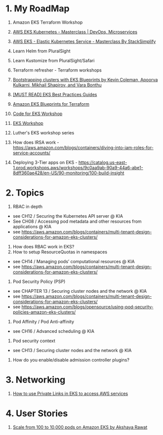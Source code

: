 # 1. My RoadMap

1. Amazon EKS Terraform Workshop
1. [AWS EKS Kubernetes - Masterclass | DevOps, Microservices](https://github.com/stacksimplify/aws-eks-kubernetes-masterclass)
1. [AWS EKS - Elastic Kubernetes Service - Masterclass By StackSimplify](https://www.stacksimplify.com/aws-eks/)
1. Learn Helm from PluralSight
1. Learn Kustomize from PluralSight/Safari
1. Terraform refresher - Terraform workshops
1. [Bootstrapping clusters with EKS Blueprints by Kevin Coleman, Apoorva Kulkarni, Mikhail Shapirov, and Vara Bonthu](https://aws.amazon.com/blogs/containers/bootstrapping-clusters-with-eks-blueprints/)
1. [[MUST READ] EKS Best Practices Guides](https://aws.github.io/aws-eks-best-practices/)
1. [Amazon EKS Blueprints for Terraform](https://aws-ia.github.io/terraform-aws-eks-blueprints/)
1. [Code for EKS Workshop](https://github.com/aws-samples/eks-workshop-v2)
1. [EKS Workshop](https://www.eksworkshop.com/)
1. Luther's EKS workshop series

1. How does IRSA work - https://aws.amazon.com/blogs/containers/diving-into-iam-roles-for-service-accounts/
1. Deploying 3-Tier apps on EKS - https://catalog.us-east-1.prod.workshops.aws/workshops/9c0aa9ab-90a9-44a6-abe1-8dff360ae428/en-US/90-monitoring/100-build-insight

# 2. Topics

1. RBAC in depth
- see CH12 / Securing the Kubernetes API server @ KIA
- See CH08 / Accessing pod metadata and other resources from applications @ KIA
- see https://aws.amazon.com/blogs/containers/multi-tenant-design-considerations-for-amazon-eks-clusters/
1. How does RBAC work in EKS?
1. How to setup ResourceQuotas in namespaces
- see CH14 / Managing pods’ computational resources @ KIA
- see https://aws.amazon.com/blogs/containers/multi-tenant-design-considerations-for-amazon-eks-clusters/
1. Pod Security Policy (PSP)
- see CHAPTER 13 / Securing cluster nodes and the network @ KIA
- see https://aws.amazon.com/blogs/containers/multi-tenant-design-considerations-for-amazon-eks-clusters/
- see https://aws.amazon.com/blogs/opensource/using-pod-security-policies-amazon-eks-clusters/
1. Pod Affinity / Pod Anti-affinity
- see CH16 / Advanced scheduling @ KIA
1. Pod security context
 - see CH13 / Securing cluster nodes and the network @ KIA
1. How do you enable/disable admission controller plugins?

# 3. Networking

1. [How to use Private Links in EKS to access AWS services](../amazon-eks-networking.md#4-private-links)

# 4. User Stories

1. [Scale from 100 to 10,000 pods on Amazon EKS by Akshaya Rawat](https://aws.amazon.com/blogs/containers/scale-from-100-to-10000-pods-on-amazon-eks/)